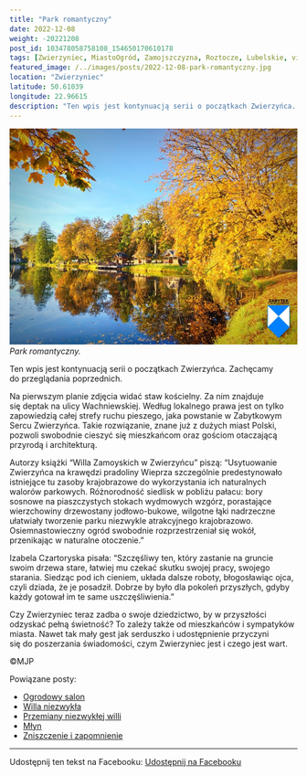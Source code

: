 ```yaml
---
title: "Park romantyczny"
date: 2022-12-08
weight: -20221208
post_id: 103478058758108_154650170610178
tags: [Zwierzyniec, MiastoOgród, Zamojszczyzna, Roztocze, Lubelskie, villarestituta, turystyka, dziedzictwo, zabytki, krajobrazy]
featured_image: /../images/posts/2022-12-08-park-romantyczny.jpg
location: "Zwierzyniec"
latitude: 50.61039
longitude: 22.96615
description: "Ten wpis jest kontynuacją serii o początkach Zwierzyńca. Zachęcamy do przeglądania poprzednich...."
---
```


![Park romantyczny.](/images/posts/2022-12-08-park-romantyczny.jpg)
*Park romantyczny.*

Ten wpis jest kontynuacją serii o początkach Zwierzyńca. Zachęcamy do przeglądania poprzednich.

Na pierwszym planie zdjęcia widać staw kościelny. Za nim znajduje się deptak na ulicy Wachniewskiej. Według lokalnego prawa jest on tylko zapowiedzią całej strefy ruchu pieszego, jaka powstanie w Zabytkowym Sercu Zwierzyńca. Takie rozwiązanie, znane już z dużych miast Polski, pozwoli swobodnie cieszyć się mieszkańcom oraz gościom otaczającą przyrodą i architekturą.

Autorzy książki “Willa Zamoyskich w Zwierzyńcu” piszą:
“Usytuowanie Zwierzyńca na krawędzi pradoliny Wieprza szczególnie predestynowało istniejące tu zasoby krajobrazowe do wykorzystania ich naturalnych walorów parkowych. Różnorodność siedlisk w pobliżu pałacu: bory sosnowe na piaszczystych stokach wydmowych wzgórz, porastające wierzchowiny drzewostany jodłowo-bukowe, wilgotne łąki nadrzeczne ułatwiały tworzenie parku niezwykle atrakcyjnego krajobrazowo. Osiemnastowieczny ogród swobodnie rozprzestrzeniał się wokół, przenikając w naturalne otoczenie.”

Izabela Czartoryska pisała:
“Szczęśliwy ten, który zastanie na gruncie swoim drzewa stare, łatwiej mu czekać skutku swojej pracy, swojego starania. Siedząc pod ich cieniem, układa dalsze roboty, błogosławiąc ojca, czyli dziada, że je posadził. Dobrze by było dla pokoleń przyszłych, gdyby każdy gotował im te same uszczęśliwienia.”

Czy Zwierzyniec teraz zadba o swoje dziedzictwo, by w przyszłości odzyskać pełną świetność?
To zależy także od mieszkańców i sympatyków miasta.
Nawet tak mały gest jak serduszko i udostępnienie przyczyni się do poszerzania świadomości, czym Zwierzyniec jest i czego jest wart.



©MJP

Powiązane posty:
- [Ogrodowy salon](/posts/ogrodowy-salon)
- [Willa niezwykła](/posts/willa-niezwykla)
- [Przemiany niezwykłej willi](/posts/przemiany-niezwyklej-willi)
- [Młyn](/posts/mlyn)
- [Zniszczenie i zapomnienie](/posts/zniszczenie-i-zapomnienie)


---

Udostępnij ten tekst na Facebooku:
[Udostępnij na Facebooku](https://www.facebook.com/sharer/sharer.php?u=https://stowarzyszeniewachniewskiej.pl/posts/park-romantyczny)

<script type="application/ld+json">
{
  "@context": "https://schema.org",
  "@type": "BlogPosting",
  "headline": "Park romantyczny",
  "datePublished": "2022-12-08",
  "dateModified": "2022-12-08",
  "author": {
    "@type": "Person",
    "name": "Michał Jan Patyk"
  },
  "publisher": {
    "@type": "Organization",
    "name": "Stowarzyszenie im. Aleksandry Wachniewskiej",
    "logo": {
      "@type": "ImageObject",
      "url": "https://stowarzyszeniewachniewskiej.pl/images/logo/logo.svg"
    }
  },
  "mainEntityOfPage": {
    "@type": "WebPage",
    "@id": "https://stowarzyszeniewachniewskiej.pl/posts/park-romantyczny"
  },
  "image": {
    "@type": "ImageObject",
    "url": "https://stowarzyszeniewachniewskiej.pl//images/posts/2022-12-08-park-romantyczny.jpg"
  },
  "articleSection": "Dziedzictwo Kulturowe i Zabytki",
  "keywords": "[Zwierzyniec, MiastoOgród, Zamojszczyzna, Roztocze, Lubelskie, villarestituta, turystyka, dziedzictwo, zabytki, krajobrazy]",
  "wordCount": 212,
  "articleBody": "Ten wpis jest kontynuacją serii o początkach Zwierzyńca. Zachęcamy do przeglądania poprzednich.\n\nNa pierwszym planie zdjęcia widać staw kościelny. Za nim znajduje się deptak na ulicy Wachniewskiej. Według lokalnego prawa jest on tylko zapowiedzią całej strefy ruchu pieszego, jaka powstanie w Zabytkowym Sercu Zwierzyńca. Takie rozwiązanie, znane już z dużych miast Polski, pozwoli swobodnie cieszyć się mieszkańcom oraz gościom otaczającą przyrodą i architekturą.\n\nAutorzy książki “Willa Zamoyskich w Zwierzyńcu” piszą:\n“Usytuowanie Zwierzyńca na krawędzi pradoliny Wieprza szczególnie predestynowało istniejące tu zasoby krajobrazowe do wykorzystania ich naturalnych walorów parkowych. Różnorodność siedlisk w pobliżu pałacu: bory sosnowe na piaszczystych stokach wydmowych wzgórz, porastające wierzchowiny drzewostany jodłowo-bukowe, wilgotne łąki nadrzeczne ułatwiały tworzenie parku niezwykle atrakcyjnego krajobrazowo. Osiemnastowieczny ogród swobodnie rozprzestrzeniał się wokół, przenikając w naturalne otoczenie.”\n\nIzabela Czartoryska pisała:\n“Szczęśliwy ten, który zastanie na gruncie swoim drzewa stare, łatwiej mu czekać skutku swojej pracy, swojego starania. Siedząc pod ich cieniem, układa dalsze roboty, błogosławiąc ojca, czyli dziada, że je posadził. Dobrze by było dla pokoleń przyszłych, gdyby każdy gotował im te same uszczęśliwienia.”\n\nCzy Zwierzyniec teraz zadba o swoje dziedzictwo, by w przyszłości odzyskać pełną świetność?\nTo zależy także od mieszkańców i sympatyków miasta.\nNawet tak mały gest jak serduszko i udostępnienie przyczyni się do poszerzania świadomości, czym Zwierzyniec jest i czego jest wart.\n\n\n\n©MJP",
  "description": "Ten wpis jest kontynuacją serii o początkach Zwierzyńca. Zachęcamy do przeglądania poprzednich....",
  "copyrightHolder": {
    "@type": "Person",
    "name": "Michał Jan Patyk"
  }
}
</script>
<script type="application/ld+json">
{
  "@context": "https://schema.org",
  "@type": "BreadcrumbList",
  "itemListElement": [
    {
      "@type": "ListItem",
      "position": 1,
      "name": "Home",
      "item": "https://stowarzyszeniewachniewskiej.pl"
    },
    {
      "@type": "ListItem",
      "position": 2,
      "name": "posts",
      "item": "https://stowarzyszeniewachniewskiej.pl/posts"
    },
    {
      "@type": "ListItem",
      "position": 3,
      "name": "Park romantyczny",
      "item": "https://stowarzyszeniewachniewskiej.pl/posts/park-romantyczny"
    }
  ]
}
</script>
